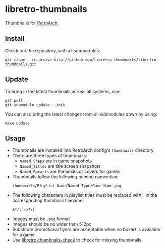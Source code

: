 # libretro-thumbnails

Thumbnails for [RetroArch](http://retroarch.com).

## Install

Check out the repository, with all submodules:

```
git clone --recursive http://github.com/libretro-thumbnails/libretro-thumbnails.git
```

## Update

To bring in the latest thumbnails across all systems, use:

```
git pull
git submodule update --init
```

You can also bring the latest changes from all submodules down by using:

```
make update
```

## Usage

- Thumbnails are installed into RetroArch config's `thumbnails` directory
- There are three types of thumbnails:
  - `Named_Snaps` are in game snapshots
  - `Named_Titles` are title screen snapshots
  - `Named_Boxarts` are the boxes or covers for games
- Thumbnails follow the following naming convention:
    ```
    thumbnails/Playlist Name/Named Type/Game Name.png
    ```
- The following characters in playlist titles must be replaced with _ in the corresponding thumbnail filename:
    ```
    &*/:`<>?\|
    ```
- Images must be `.png` format
- Images should be no wider than 512px
- Substitute promotional flyers are acceptable when no boxart is available for a game
- Use [libretro-thumbnails-check](https://github.com/RobLoach/libretro-thumbnails-check) to check for missing thumbnails
